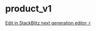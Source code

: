 # product_v1

[Edit in StackBlitz next generation editor ⚡️](https://stackblitz.com/~/github.com/jdevop33/product_v1)